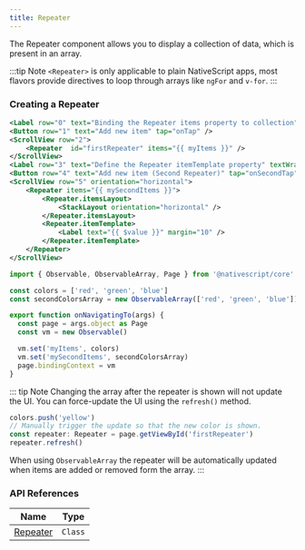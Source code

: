 ```yaml
---
title: Repeater
---
```


<!-- TODO: Add examples for other flavors and code tabs -->

The Repeater component allows you to display a collection of data, which is present in an array.

:::tip Note
`<Repeater>` is only applicable to plain NativeScript apps, most flavors provide directives to loop through arrays like `ngFor` and `v-for`.
:::

### Creating a Repeater

<!-- ---

/// flavor plain -->

```xml
<Label row="0" text="Binding the Repeater items property to collection" textWrap="true" />
<Button row="1" text="Add new item" tap="onTap" />
<ScrollView row="2">
    <Repeater  id="firstRepeater" items="{{ myItems }}" />
</ScrollView>
<Label row="3" text="Define the Repeater itemTemplate property" textWrap="true" />
<Button row="4" text="Add new item (Second Repeater)" tap="onSecondTap" />
<ScrollView row="5" orientation="horizontal">
    <Repeater items="{{ mySecondItems }}">
        <Repeater.itemsLayout>
            <StackLayout orientation="horizontal" />
        </Repeater.itemsLayout>
        <Repeater.itemTemplate>
            <Label text="{{ $value }}" margin="10" />
        </Repeater.itemTemplate>
    </Repeater>
</ScrollView>
```

```ts
import { Observable, ObservableArray, Page } from '@nativescript/core'

const colors = ['red', 'green', 'blue']
const secondColorsArray = new ObservableArray(['red', 'green', 'blue'])

export function onNavigatingTo(args) {
  const page = args.object as Page
  const vm = new Observable()

  vm.set('myItems', colors)
  vm.set('mySecondItems', secondColorsArray)
  page.bindingContext = vm
}
```

<!--
/// -->

::: tip Note
Changing the array after the repeater is shown will not update the UI. You can force-update the UI using the `refresh()` method.

```ts
colors.push('yellow')
// Manually trigger the update so that the new color is shown.
const repeater: Repeater = page.getViewById('firstRepeater')
repeater.refresh()
```

When using `ObservableArray` the repeater will be automatically updated when items are added or removed form the array.
:::

### API References

| Name                                                                     | Type    |
| ------------------------------------------------------------------------ | ------- |
| [Repeater](https://docs.nativescript.org/api/class/Repeater) | `Class` |

